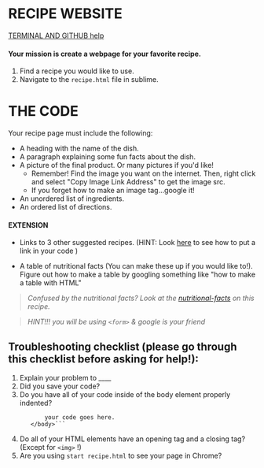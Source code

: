 # RECIPE WEBSITE
[TERMINAL AND GITHUB help](https://github.com/hw-studio-fall17/terminal-github-commands-help)

#### Your mission is create a webpage for your favorite recipe.
1. Find a recipe you would like to use.
2. Navigate to the `recipe.html` file in sublime.

# THE CODE
Your recipe page must include the following:

* A heading with the name of the dish.
* A paragraph explaining some fun facts about the dish.
* A picture of the final product. Or many pictures if you'd like!
    - Remember! Find the image you want on the internet. Then, right click and select "Copy Image Link Address" to get the image src. 
    - If you forget how to make an image tag...google it!
* An unordered list of ingredients.
* An ordered list of directions.

#### EXTENSION
* Links to 3 other suggested recipes. (HINT: Look [here](https://www.w3schools.com/tags/tag_a.asp) to see how to put a link in your code )

* A table of nutritional facts (You can make these up if you would like to!). Figure out how to make a table by googling something like "how to make a table with HTML"

>  *Confused by the nutritional facts? Look at the [nutritional-facts](https://www.bettycrocker.com/recipes/italian-sausage-lasagna/2601a67c-438d-407a-b163-2f57ede06cb9) on this recipe.* 

> *HINT!!! you will be using `<form>` & google is your friend*

## Troubleshooting checklist (please go through this checklist before asking for help!):
1. Explain your problem to ____
2. Did you save your code?
3. Do you have all of your code inside of the body element properly indented?
     ```<body>
            your code goes here.
        </body>```
4. Do all of your HTML elements have an opening tag and a closing tag? (Except for `<img>` !)
5. Are you using `start recipe.html` to see your page in Chrome?